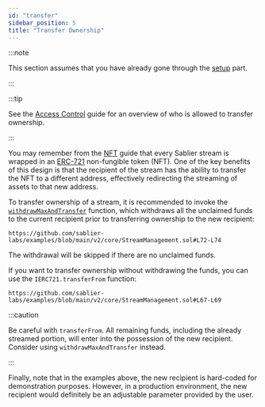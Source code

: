 ```yaml
---
id: "transfer"
sidebar_position: 5
title: "Transfer Ownership"
---
```


:::note

This section assumes that you have already gone through the [setup](/guides/lockup/guides/stream-management/setup) part.

:::

:::tip

See the [Access Control](/reference/lockup/access-control) guide for an overview of who is allowed to transfer
ownership.

:::

You may remember from the [NFT](/concepts/nft) guide that every Sablier stream is wrapped in an
[ERC-721](https://eips.ethereum.org/EIPS/eip-721) non-fungible token (NFT). One of the key benefits of this design is
that the recipient of the stream has the ability to transfer the NFT to a different address, effectively redirecting the
streaming of assets to that new address.

To transfer ownership of a stream, it is recommended to invoke the
[`withdrawMaxAndTransfer`](/reference/lockup/core/abstracts/abstract.SablierV2Lockup#withdrawmaxandtransfer) function,
which withdraws all the unclaimed funds to the current recipient prior to transferring ownership to the new recipient:

```solidity reference title="Stream Management: Withdraw and Transfer Ownership"
https://github.com/sablier-labs/examples/blob/main/v2/core/StreamManagement.sol#L72-L74
```

The withdrawal will be skipped if there are no unclaimed funds.

If you want to transfer ownership without withdrawing the funds, you can use the `IERC721.transferFrom` function:

```solidity reference title="Stream Management: Transfer Ownership"
https://github.com/sablier-labs/examples/blob/main/v2/core/StreamManagement.sol#L67-L69
```

:::caution

Be careful with `transferFrom`. All remaining funds, including the already streamed portion, will enter into the
possession of the new recipient. Consider using `withdrawMaxAndTransfer` instead.

:::

Finally, note that in the examples above, the new recipient is hard-coded for demonstration purposes. However, in a
production environment, the new recipient would definitely be an adjustable parameter provided by the user.

